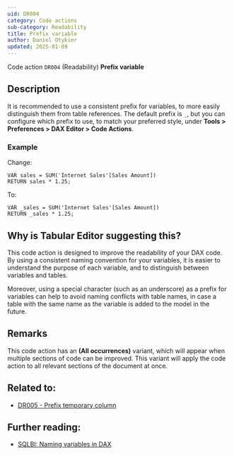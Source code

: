 ```yaml
---
uid: DR004
category: Code actions
sub-category: Readability
title: Prefix variable
author: Daniel Otykier
updated: 2025-01-09
---
```


Code action `DR004` (Readability) **Prefix variable**

## Description

It is recommended to use a consistent prefix for variables, to more easily distinguish them from table references. The default prefix is `_`, but you can configure which prefix to use, to match your preferred style, under **Tools > Preferences > DAX Editor > Code Actions**.

### Example

Change:

```dax
VAR sales = SUM('Internet Sales'[Sales Amount])
RETURN sales * 1.25;
```

To:

```dax
VAR _sales = SUM('Internet Sales'[Sales Amount])
RETURN _sales * 1.25;
```

## Why is Tabular Editor suggesting this?

This code action is designed to improve the readability of your DAX code. By using a consistent naming convention for your variables, it is easier to understand the purpose of each variable, and to distinguish between variables and tables.

Moreover, using a special character (such as an underscore) as a prefix for variables can help to avoid naming conflicts with table names, in case a table with the same name as the variable is added to the model in the future.

## Remarks

This code action has an **(All occurrences)** variant, which will appear when multiple sections of code can be improved. This variant will apply the code action to all relevant sections of the document at once.

## Related to:

- [DR005 - Prefix temporary column](xref:DR005)

## Further reading:

- [SQLBI: Naming variables in DAX](https://www.sqlbi.com/blog/marco/2019/01/15/naming-variables-in-dax/)